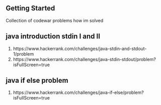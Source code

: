 ## Getting Started

Collection of codewar problems how im solved 

## java introduction stdin I and II

<ol>
  <li>https://www.hackerrank.com/challenges/java-stdin-and-stdout-1/problem</li>
  <li>https://www.hackerrank.com/challenges/java-stdin-stdout/problem?isFullScreen=true</li>
</ol>

## java if else problem
<ol>
  <li>https://www.hackerrank.com/challenges/java-if-else/problem?isFullScreen=true</li>
</ol>




